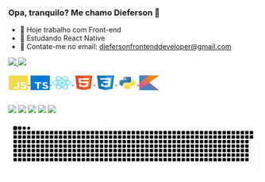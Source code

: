 ### Opa, tranquilo? Me chamo Dieferson :vulcan_salute:

- 🔭 Hoje trabalho com Front-end
- 🌱 Estudando React Native
- 💬 Contate-me no email: diefersonfrontenddeveloper@gmail.com

<a href="https://github.com/frontendDieferson">
  <img height="180em" src="https://github-readme-stats.vercel.app/api?username=frontendDieferson&show_icons=true&theme=dracula&include_all_commits=true&count_private=true"/>
  <img height="180em" src="https://github-readme-stats.vercel.app/api/top-langs/?username=frontendDieferson&layout=compact&langs_count=7&theme=dracula"/>
</div>
<div style="display: inline_block"><br>
  <img align="center" alt="Dieferson-Js" height="30" width="40" src="https://raw.githubusercontent.com/devicons/devicon/master/icons/javascript/javascript-plain.svg">
  <img align="center" alt="Dieferson-Ts" height="30" width="40" src="https://raw.githubusercontent.com/devicons/devicon/master/icons/typescript/typescript-plain.svg">
  <img align="center" alt="Dieferson-React" height="30" width="40" src="https://raw.githubusercontent.com/devicons/devicon/master/icons/react/react-original.svg">
  <img align="center" alt="Dieferson-HTML" height="30" width="40" src="https://raw.githubusercontent.com/devicons/devicon/master/icons/html5/html5-original.svg">
  <img align="center" alt="Dieferson-CSS" height="30" width="40" src="https://raw.githubusercontent.com/devicons/devicon/master/icons/css3/css3-original.svg">
  <img align="center" alt="Dieferson-Python" height="30" width="40" src="https://raw.githubusercontent.com/devicons/devicon/master/icons/python/python-original.svg">
  <img align="center" alt="Dieferson-Kotlin" height="30" width="40" src="https://raw.githubusercontent.com/devicons/devicon/master/icons/kotlin/kotlin-original.svg">
  
</div>

  ##
  
  <div>
  <a href="https://instagram.com/eudiefersonsoares" target="_blank"><img src="https://img.shields.io/badge/-Instagram-%23E4405F?style=for-the-badge&logo=instagram&logoColor=white" target="_blank"></a>
 	<a href="https://www.twitch.tv/diefersonnoobmaster" target="_blank"><img src="https://img.shields.io/badge/Twitch-9146FF?style=for-the-badge&logo=twitch&logoColor=white" target="_blank"></a>
 <a href="https://discord.gg/Dieferson#8075" target="_blank"><img src="https://img.shields.io/badge/Discord-7289DA?style=for-the-badge&logo=discord&logoColor=white" target="_blank"></a> 
  <a href = "mailto:diefersonfrontenddeveloper@gmail.com"><img src="https://img.shields.io/badge/-Gmail-%23333?style=for-the-badge&logo=gmail&logoColor=white" target="_blank"></a>
  <a href="https://www.linkedin.com/in/dieferson-soares-silva-a94a881ab/" target="_blank"><img src="https://img.shields.io/badge/-LinkedIn-%230077B5?style=for-the-badge&logo=linkedin&logoColor=white" target="_blank"></a> 
  
  ![Snake animation](https://github.com/frontendDieferson/frontendDieferson/blob/output/github-contribution-grid-snake.svg)
  </div>
